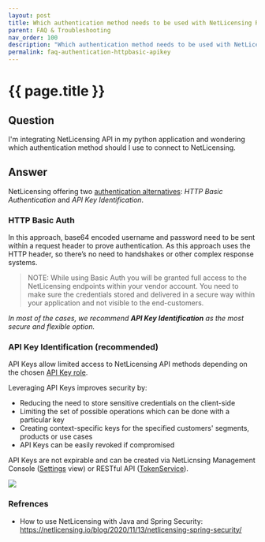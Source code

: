 ```yaml
---
layout: post
title: Which authentication method needs to be used with NetLicensing RESTful API?
parent: FAQ & Troubleshooting
nav_order: 100
description: "Which authentication method needs to be used with NetLicensing RESTful API - HTTP Basic Auth or API Key?"
permalink: faq-authentication-httpbasic-apikey
---
```


{{ page.title }}
=============

## Question

I'm integrating NetLicensing API in my python application and wondering which authentication method should I use to connect to NetLicensing.

## Answer

NetLicensing offering two [authentication alternatives](security): *HTTP Basic Authentication* and *API Key Identification*.

### HTTP Basic Auth

In this approach, base64 encoded username and password need to be sent within a request header to prove authentication.
As this approach uses the HTTP header, so there’s no need to handshakes or other complex response systems.

>NOTE: While using Basic Auth you will be granted full access to the NetLicensing endpoints within your vendor account. You need to make sure the credentials stored and delivered in a secure way within your application and not visible to the end-customers.

*In most of the cases, we recommend **API Key Identification** as the most secure and flexible option.*

### API Key Identification (recommended)

API Keys allow limited access to NetLicensing API methods depending on the chosen [API Key role](security#api-key-identification).

Leveraging API Keys improves security by:

- Reducing the need to store sensitive credentials on the client-side
- Limiting the set of possible operations which can be done with a particular key
- Creating context-specific keys for the specified customers' segments, products or use cases
- API Keys can be easily revoked if compromised

API Keys are not expirable and can be created via NetLicnsing Management Console ([Settings](https://ui.netlicensing.io/#/settings) view) or RESTful API ([TokenService](token-services)).

<a href="assets/images/faq-netlicensing-apikey.png" class="imagelink" data-lightbox="faq-netlicensing-apikey" data-title="Management Console - Settings - API Keys" data-alt="Management Console - Settings - API Keys">
  <img src="assets/images/faq-netlicensing-apikey.png" />
</a>

### Refrences

- How to use NetLicensing with Java and Spring Security: https://netlicensing.io/blog/2020/11/13/netlicensing-spring-security/
